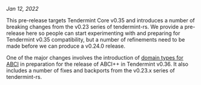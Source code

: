 *Jan 12, 2022*

This pre-release targets Tendermint Core v0.35 and introduces a number of
breaking changes from the v0.23 series of tendermint-rs. We provide a
pre-release here so people can start experimenting with and preparing for
Tendermint v0.35 compatibility, but a number of refinements need to be made
before we can produce a v0.24.0 release.

One of the major changes involves the introduction of [domain types for
ABCI](https://github.com/informalsystems/tendermint-rs/pull/1022) in preparation
for the release of ABCI++ in Tendermint v0.36. It also includes a number of
fixes and backports from the v0.23.x series of tendermint-rs.
